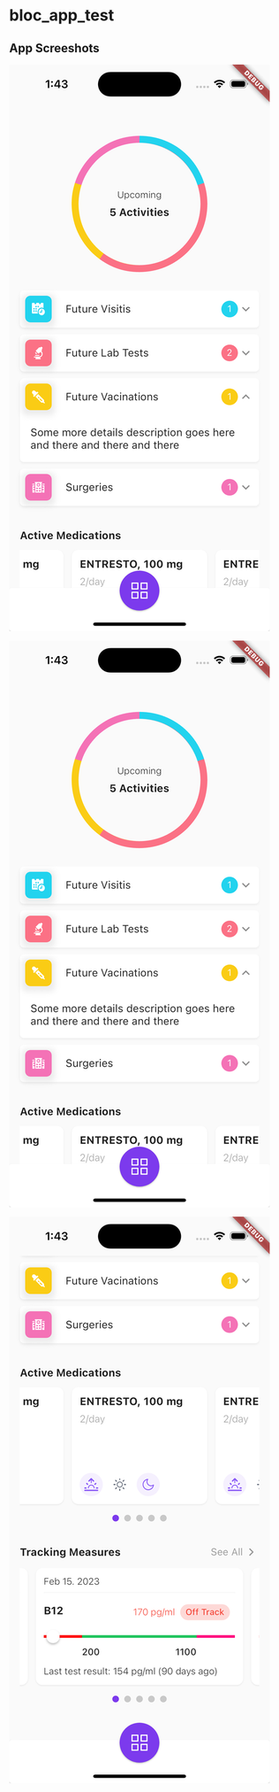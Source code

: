 # bloc_app_test


## App Screeshots


![Screenshot1](https://raw.githubusercontent.com/norbertkross/bloc_app_test/main/Simulator%20Screenshot%20-%20iPhone%2015%20-%202024-01-11%20at%2013.43.43.png)


![Screenshot2](https://raw.githubusercontent.com/norbertkross/bloc_app_test/main/Simulator%20Screenshot%20-%20iPhone%2015%20-%202024-01-11%20at%2013.43.43.png)


![Screenshot3](https://raw.githubusercontent.com/norbertkross/bloc_app_test/main/Simulator%20Screenshot%20-%20iPhone%2015%20-%202024-01-11%20at%2013.43.53.png)

